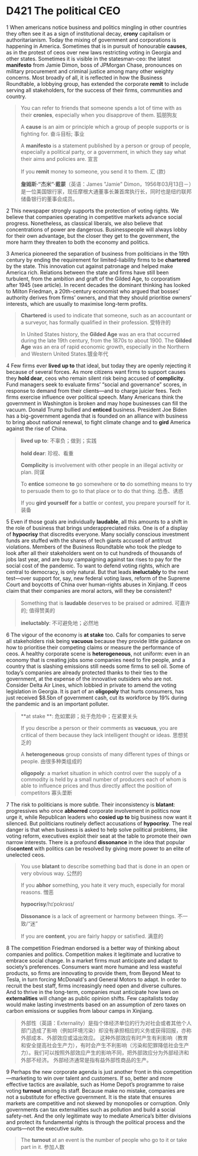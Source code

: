 # D421 The political CEO
1 When americans notice business and politics mingling in other countries they often see it as a sign of institutional decay, **crony** capitalism or authoritarianism. Today the mixing of government and corporations is happening in America. Sometimes that is in pursuit of honourable **causes**, as  in the protest of ceos over new laws restricting voting in Georgia and other states. Sometimes it is visible in the statesman-ceo: the latest **manifesto** from Jamie Dimon, boss of JPMorgan Chase, pronounces on military procurement and criminal justice among many other weighty concerns. Most broadly of all, it is reflected in how the Business Roundtable, a lobbying group, has extended the corporate **remit**  to include serving all stakeholders, for the success of their firms, communities and country.

> You can refer to friends that someone spends a lot of time with as their **cronies**, especially when you disapprove of them. 狐朋狗友
>
> A **cause** is an aim or principle which a group of people supports or is fighting for. 奋斗目标; 事业
>
> A **manifesto** is a statement published by a person or group of people, especially a political party, or a government, in which they say what their aims and policies are. 宣言
>
> If you **remit** money to someone, you send it to them. 汇 (款)
>
> **詹姆斯·“杰米”·戴蒙**（英语：James "Jamie" Dimon，1956年03月13日－）是一位美国银行家，现任摩根大通董事长兼首席执行长，同时也是纽约联邦储备银行的董事会成员。
>

2 This newspaper strongly supports the protection of voting rights. We believe that companies operating in competitive markets advance social progress. Nonetheless, as classical liberals, we also believe that concentrations of power are dangerous. Businesspeople will always lobby for their own advantage, but the closer they get to the government, the more harm they threaten to both the economy and politics.

3 America pioneered the separation of business from politicians in the 19th century by ending the requirement for limited-liability firms to be **chartered** by the state. This innovation cut against patronage and helped make America rich. Relations between the state and firms have still been turbulent, from the ambition and graft of the Gilded Age, to corporatism after 1945 (see article). In recent decades the dominant thinking has looked to Milton Friedman, a 20th-century economist who argued that bosses’ authority derives from firms’ owners, and that they should prioritise owners’ interests, which are usually to maximise long-term profits.

> **Chartered** is used to indicate that someone, such as an accountant or a surveyor, has formally qualified in their profession. 受特许的
>
> In United States history, the **Gilded Age** was an era that occurred during the late 19th century, from the 1870s to about 1900. The **Gilded Age** was an era of rapid economic growth, especially in the Northern and Western United States.镀金年代
>

4 Few firms ever **lived up to** that ideal, but today they are openly rejecting it because of several forces. As more citizens want firms to support causes they **hold dear**, ceos who remain silent risk being accused of **complicity**. Fund managers seek to evaluate firms’ “social and governance” scores, in response to demand from their clients—and to charge juicier fees. Tech firms exercise influence over political speech. Many Americans think the government in Washington is broken and may hope businesses can fill the vacuum. Donald Trump bullied and **enticed** business. President Joe Biden has a big-government agenda that is founded on an alliance with business to bring about national renewal, to fight climate change and to **gird** America against the rise of China.

> **lived up to**: 不辜负；做到；实践
>
> **hold dear**: 珍视、看重
>
> **Complicity** is involvement with other people in an illegal activity or plan. 同谋
>
> To **entice** someone **to** go somewhere or **to** do something means to try to persuade them to go to that place or to do that thing. 怂恿、诱惑
>
> If you **gird** **yourself** **for** a battle or contest, you prepare yourself for it. 装备
>

5 Even if those goals are individually **laudable**, all this amounts to a shift in the role of business that brings underappreciated risks. One is of a display of **hypocrisy** that discredits everyone. Many socially conscious investment funds are stuffed with the shares of tech giants accused of antitrust violations. Members of the Business Roundtable who took the pledge to look after all their stakeholders went on to cut hundreds of thousands of jobs last year, and are busy campaigning against tax rises to pay for the social cost of the pandemic. To want to defend voting rights, which are central to democracy, is only natural. But that leads **ineluctably** to the next test—over support for, say, new federal voting laws, reform of the Supreme Court and boycotts of China over human-rights abuses in Xinjiang. If ceos claim that their companies are moral actors, will they be consistent?

> Something that is **laudable** deserves to be praised or admired. 可嘉许的; 值得赞美的
>
> **ineluctably**: 不可避免地；必然地
>

6 The vigour of the economy is **at stake** too. Calls for companies to serve all stakeholders risk being **vacuous** because they provide little guidance on how to prioritise their competing claims or measure the performance of ceos. A healthy corporate scene is **heterogeneous**, not uniform: even in an economy that is creating jobs some companies need to fire people, and a country that is slashing emissions still needs some firms to sell oil. Some of today’s companies are already protected thanks to their ties to the government, at the expense of the innovative outsiders who are not. Consider Delta Air Lines, which lobbied in private to amend the voting legislation in Georgia. It is part of an **oligopoly** that hurts consumers, has just received $8.5bn of government cash, cut its workforce by 19% during the pandemic and is an important polluter.

> **at stake **: 危如累卵；处于危险中；在紧要关头
>
> If you describe a person or their comments as **vacuous**, you are critical of them because they lack intelligent thought or ideas. 思想贫乏的
>
> A **heterogeneous** group consists of many different types of things or people. 由很多种类组成的
>
> **oligopoly**: a market situation in which control over the supply of a commodity is held by a small number of producers each of whom is able to influence prices and thus directly affect the position of competitors 寡头垄断
>

7 The risk to politicians is more subtle. Their inconsistency is **blatant**: progressives who once **abhorred** corporate involvement in politics now urge it, while Republican leaders who **cosied up to** big business now want it silenced. But politicians routinely deflect accusations of **hypocrisy**. The real danger is that when business is asked to help solve political problems, like voting reform, executives exploit their seat at the table to promote their own narrow interests. There is a profound **dissonance** in the idea that popular dis**content** with politics can be resolved by giving more power to an elite of unelected ceos.

> You use **blatant** to describe something bad that is done in an open or very obvious way. 公然的
>
> If you **abhor** something, you hate it very much, especially for moral reasons. 憎恶
>
> **hypocrisy**/hɪˈpɒkrəsɪ/
>
> **Dissonance** is a lack of agreement or harmony between things. 不一致/“迷”
>
> If you are **content**, you are fairly happy or satisfied. 满意的
>

8 The competition Friedman endorsed is a better way of thinking about companies and politics. Competition makes it legitimate and lucrative to embrace social change. In a market firms must anticipate and adapt to society’s preferences. Consumers want more humane and less wasteful products, so firms are innovating to provide them, from Beyond Meat to Tesla, in turn forcing McDonald's and General Motors to adapt. In order to recruit the best staff, firms increasingly need open and diverse cultures. And to thrive in the long-term, companies must anticipate how laws on **externalities** will change as public opinion shifts. Few capitalists today would make lasting investments based on an assumption of zero taxes on carbon emissions or supplies from labour camps in Xinjiang.

> 外部性（英語：Externality）是指个体经济单位的行为对社会或者其他个人部门造成了影响（例如环境污染）却没有承担相应的义务或获得回报，亦称外部成本、外部效应或溢出效应。 这种外部效应有时产生有利影响（教育和安全提高社会生产力），有时会产生不利影响（污染和犯罪降低社会生产力）。我们可以按照外部效应产生的影响不同，把外部效应分为外部经济和外部不经济。 外部经济通常是指有益外部性商品的生产。
>

9 Perhaps the new corporate agenda is just another front in this competition—marketing to win over talent and customers. If so, better and more effective tactics are available, such as Home Depot’s programme to raise voting **turnout** among its staff. Because make no mistake, companies are not a substitute for effective government. It is the state that ensures markets are competitive and not skewed by monopolies or corruption. Only governments can tax externalities such as pollution and build a social safety-net. And the only legitimate way to mediate America’s bitter divisions and protect its fundamental rights is through the political process and the courts—not the executive suite.

> The **turnout** at an event is the number of people who go to it or take part in it. 参加人数
>

